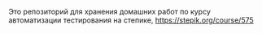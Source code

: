 Это репозиторий для хранения домашних работ по курсу автоматизации тестирования на степике, https://stepik.org/course/575